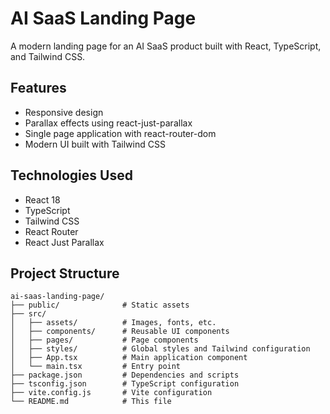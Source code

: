 # AI SaaS Landing Page

A modern landing page for an AI SaaS product built with React, TypeScript, and Tailwind CSS.

## Features

- Responsive design
- Parallax effects using react-just-parallax
- Single page application with react-router-dom
- Modern UI built with Tailwind CSS

## Technologies Used

- React 18
- TypeScript
- Tailwind CSS
- React Router
- React Just Parallax


## Project Structure

```
ai-saas-landing-page/
├── public/              # Static assets
├── src/
│   ├── assets/          # Images, fonts, etc.
│   ├── components/      # Reusable UI components
│   ├── pages/           # Page components
│   ├── styles/          # Global styles and Tailwind configuration
│   ├── App.tsx          # Main application component
│   └── main.tsx         # Entry point
├── package.json         # Dependencies and scripts
├── tsconfig.json        # TypeScript configuration
├── vite.config.js       # Vite configuration
└── README.md            # This file
```




